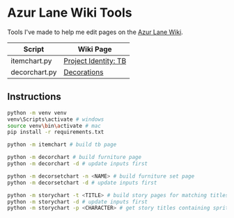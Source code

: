 # Azur Lane Wiki Tools

Tools I've made to help me edit pages on the [Azur Lane Wiki](https://azurlane.koumakan.jp).

|Script|Wiki Page|
|--|--|
|itemchart.py|[Project Identity: TB](https://azurlane.koumakan.jp/wiki/Project_Identity:_TB)|
|decorchart.py|[Decorations](https://azurlane.koumakan.jp/wiki/Decorations#List_of_Furniture_Sets)|

## Instructions

```sh
python -m venv venv
venv\Scripts\activate # windows
source venv\bin\activate # mac
pip install -r requirements.txt

python -m itemchart # build tb page

python -m decorchart # build furniture page
python -m decorchart -d # update inputs first

python -m decorsetchart -n <NAME> # build furniture set page
python -m decorsetchart -d # update inputs first

python -m storychart -t <TITLE> # build story pages for matching titles
python -m storychart -d # update inputs first
python -m storychart -p <CHARACTER> # get story titles containing sprites of matching characters
```
